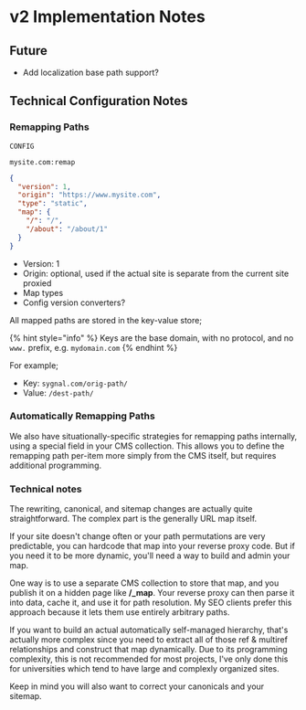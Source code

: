# v2 Implementation Notes

## Future

* Add localization base path support?&#x20;

## Technical Configuration Notes



### Remapping Paths

`CONFIG`

`mysite.com:remap`

```json
{
  "version": 1,
  "origin": "https://www.mysite.com",
  "type": "static", 
  "map": {
    "/": "/",
    "/about": "/about/1"
  }
}
```

* Version: 1
* Origin: optional, used if the actual site is separate from the current site proxied
* Map types
* Config version converters?&#x20;

All mapped paths are stored in the key-value store;&#x20;

{% hint style="info" %}
Keys are the base domain, with no protocol, and no `www.` prefix, e.g. `mydomain.com`
{% endhint %}

For example;

* Key: `sygnal.com/orig-path/`
* Value: `/dest-path/`&#x20;

### Automatically Remapping Paths

We also have situationally-specific strategies for remapping paths internally, using a special field in your CMS collection. This allows you to define the remapping path per-item more simply from the CMS itself, but requires additional programming.&#x20;

### Technical notes

The rewriting, canonical, and sitemap changes are actually quite straightforward. The complex part is the generally URL map itself.

If your site doesn't change often or your path permutations are very predictable, you can hardcode that map into your reverse proxy code. But if you need it to be more dynamic, you'll need a way to build and admin your map.

One way is to use a separate CMS collection to store that map, and you publish it on a hidden page like **/\_map**. Your reverse proxy can then parse it into data, cache it, and use it for path resolution. My SEO clients prefer this approach because it lets them use entirely arbitrary paths.

If you want to build an actual automatically self-managed hierarchy, that's actually more complex since you need to extract all of those ref & multiref relationships and construct that map dynamically. Due to its programming complexity, this is not recommended for most projects, I've only done this for universities which tend to have large and complexly organized sites.

Keep in mind you will also want to correct your canonicals and your sitemap.
